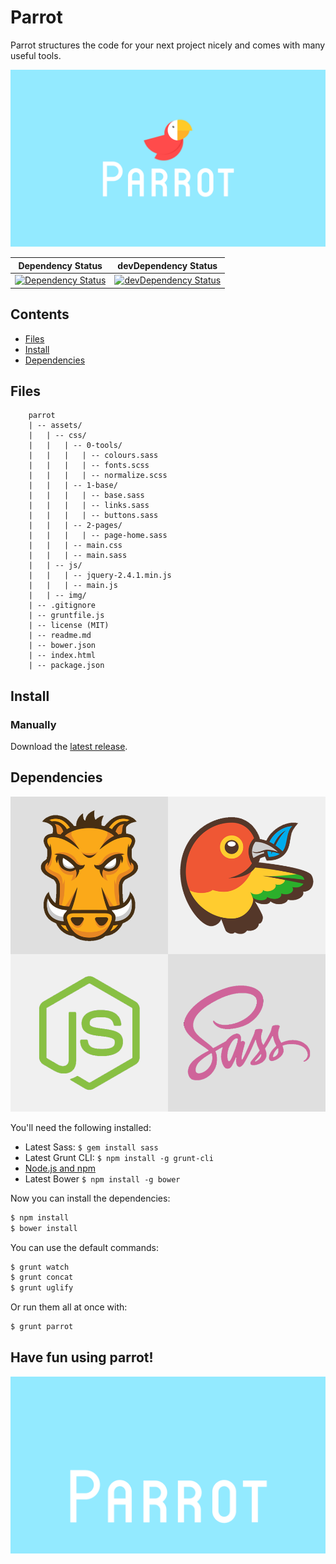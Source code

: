 # Parrot
Parrot structures the code for your next project nicely and comes with many useful tools.

![Parrot](assets/img/parrot.png)

| Dependency Status | devDependency Status |
| ----------------- | -------------------- |
| [![Dependency Status](https://david-dm.org/HeliumSquid/parrot.svg)](https://david-dm.org/HeliumSquid/parrot) | [![devDependency Status](https://david-dm.org/HeliumSquid/parrot/dev-status.svg)](https://david-dm.org/HeliumSquid/parrot#info=devDependencies) |

## Contents

- [Files](#files)
- [Install](#install)
- [Dependencies](#dependencies)


## Files

        parrot
        | -- assets/
        |   | -- css/
        |   |   | -- 0-tools/
        |   |   |   | -- colours.sass
        |   |   |   | -- fonts.scss
        |   |   |   | -- normalize.scss
        |   |   | -- 1-base/
        |   |   |   | -- base.sass
        |   |   |   | -- links.sass
        |   |   |   | -- buttons.sass
        |   |   | -- 2-pages/
        |   |   |   | -- page-home.sass
        |   |   | -- main.css
        |   |   | -- main.sass
        |   | -- js/
        |   |   | -- jquery-2.4.1.min.js
        |   |   | -- main.js
        |   | -- img/
        | -- .gitignore
        | -- gruntfile.js
        | -- license (MIT)
        | -- readme.md
        | -- bower.json
        | -- index.html
        | -- package.json

## Install

### Manually

Download the [latest release](https://github.com/HeliumSquid/parrot/archive/master.zip).

## Dependencies

![Tools](assets/img/dependencies.png)

You'll need the following installed:

- Latest Sass: `$ gem install sass`
- Latest Grunt CLI: `$ npm install -g grunt-cli`
- [Node.js and npm](https://nodejs.org/download/)
- Latest Bower `$ npm install -g bower`

Now you can install the dependencies:

```bash
$ npm install
$ bower install
```

You can use the default commands:

```bash
$ grunt watch
$ grunt concat
$ grunt uglify
```

Or run them all at once with:

```bash
$ grunt parrot
```

## Have fun using parrot!

![Have fun!](assets/img/parrot_animation.gif)
